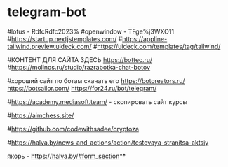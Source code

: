# telegram-bot
#lotus - RdfcRdfc2023%
#openwindow - TFge%j3WXO11
#https://startup.nextjstemplates.com/
#https://appline-tailwind.preview.uideck.com/
#https://uideck.com/templates/tag/tailwind/

#КОНТЕНТ ДЛЯ САЙТА ЗДЕСЬ https://bottec.ru/
#https://molinos.ru/studio/razrabotka-chat-botov


#хороший сайт по ботам скачать его https://botcreators.ru/
https://botsailor.com/
https://for24.ru/bot/telegram/

#https://academy.mediasoft.team/  - скопировать сайт курсы

#https://aimchess.site/ 

#https://github.com/codewithsadee/cryptoza

#https://halva.by/news_and_actions/action/testovaya-stranitsa-aktsiy


якорь   - https://halva.by/#form_section**
